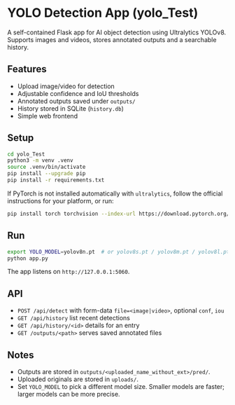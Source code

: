 # YOLO Detection App (yolo_Test)

A self-contained Flask app for AI object detection using Ultralytics YOLOv8. Supports images and videos, stores annotated outputs and a searchable history.

## Features
- Upload image/video for detection
- Adjustable confidence and IoU thresholds
- Annotated outputs saved under `outputs/`
- History stored in SQLite (`history.db`)
- Simple web frontend

## Setup

```bash
cd yolo_Test
python3 -m venv .venv
source .venv/bin/activate
pip install --upgrade pip
pip install -r requirements.txt
```

If PyTorch is not installed automatically with `ultralytics`, follow the official instructions for your platform, or run:
```bash
pip install torch torchvision --index-url https://download.pytorch.org/whl/cpu
```

## Run

```bash
export YOLO_MODEL=yolov8n.pt  # or yolov8s.pt / yolov8m.pt / yolov8l.pt / yolov8x.pt
python app.py
```

The app listens on `http://127.0.0.1:5060`.

## API
- `POST /api/detect` with form-data `file=<image|video>`, optional `conf`, `iou`
- `GET /api/history` list recent detections
- `GET /api/history/<id>` details for an entry
- `GET /outputs/<path>` serves saved annotated files

## Notes
- Outputs are stored in `outputs/<uploaded_name_without_ext>/pred/`.
- Uploaded originals are stored in `uploads/`.
- Set `YOLO_MODEL` to pick a different model size. Smaller models are faster; larger models can be more precise. 